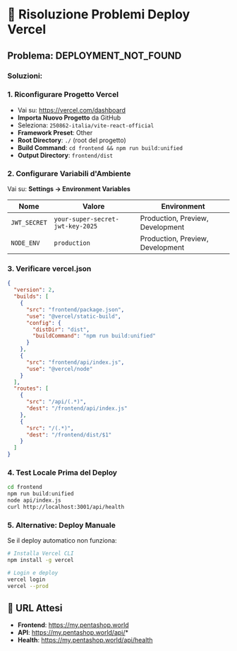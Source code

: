 # 🔧 Risoluzione Problemi Deploy Vercel

## Problema: DEPLOYMENT_NOT_FOUND

### Soluzioni:

### 1. **Riconfigurare Progetto Vercel**
- Vai su: https://vercel.com/dashboard
- **Importa Nuovo Progetto** da GitHub
- Seleziona: `250862-italia/vite-react-official`
- **Framework Preset**: Other
- **Root Directory**: `./` (root del progetto)
- **Build Command**: `cd frontend && npm run build:unified`
- **Output Directory**: `frontend/dist`

### 2. **Configurare Variabili d'Ambiente**
Vai su: **Settings → Environment Variables**

| Nome | Valore | Environment |
|------|--------|-------------|
| `JWT_SECRET` | `your-super-secret-jwt-key-2025` | Production, Preview, Development |
| `NODE_ENV` | `production` | Production, Preview, Development |

### 3. **Verificare vercel.json**
```json
{
  "version": 2,
  "builds": [
    {
      "src": "frontend/package.json",
      "use": "@vercel/static-build",
      "config": {
        "distDir": "dist",
        "buildCommand": "npm run build:unified"
      }
    },
    {
      "src": "frontend/api/index.js",
      "use": "@vercel/node"
    }
  ],
  "routes": [
    {
      "src": "/api/(.*)",
      "dest": "/frontend/api/index.js"
    },
    {
      "src": "/(.*)",
      "dest": "/frontend/dist/$1"
    }
  ]
}
```

### 4. **Test Locale Prima del Deploy**
```bash
cd frontend
npm run build:unified
node api/index.js
curl http://localhost:3001/api/health
```

### 5. **Alternative: Deploy Manuale**
Se il deploy automatico non funziona:
```bash
# Installa Vercel CLI
npm install -g vercel

# Login e deploy
vercel login
vercel --prod
```

## 🎯 URL Attesi
- **Frontend**: https://my.pentashop.world
- **API**: https://my.pentashop.world/api/*
- **Health**: https://my.pentashop.world/api/health 